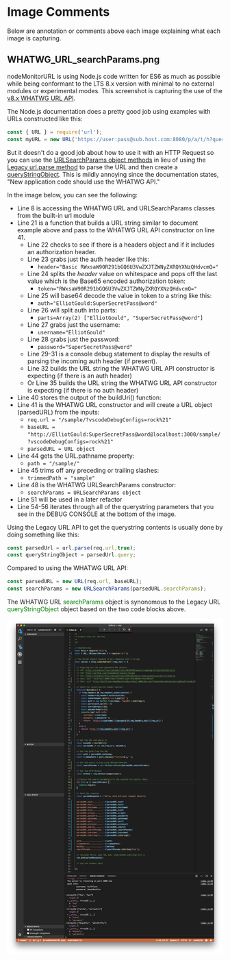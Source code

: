 # Image Comments
Below are annotation or comments above each image explaining what each image is capturing.

## WHATWG_URL_searchParams.png
nodeMonitorURL is using Node.js code written for ES6 as much as possible while being conformant to the LTS 8.x version with minimal to no external modules or experimental modes. This screenshot is capturing the use of the [v8.x WHATWG URL API](https://nodejs.org/dist/latest-v8.x/docs/api/url.html#url_the_whatwg_url_api "The WHATWG URL API").

The Node.js documentation does a pretty good job using examples with URLs constructed like this:

```javascript
const { URL } = require('url');
const myURL = new URL('https://user:pass@sub.host.com:8080/p/a/t/h?query=string#hash');
```

But it doesn't do a good job about how to use it with an HTTP Request so you can use the [URLSearchParams object methods](https://nodejs.org/dist/latest-v8.x/docs/api/url.html#url_class_urlsearchparams "WHATWG URLSearchParams interface") in lieu of using the [Legacy url.parse method](https://nodejs.org/dist/latest-v8.x/docs/api/url.html#url_url_parse_urlstring_parsequerystring_slashesdenotehost "Legacy url.parse method") to parse the URL and then create a [queryStringObject](https://nodejs.org/dist/latest-v8.x/docs/api/url.html#url_urlobject_query "Legacy urlObject.query"). This is mildly annoying since the documentation states, "New application code should use the WHATWG API."

In the image below, you can see the following:
* Line 8 is accessing the WHATWG URL and URLSearchParams classes from the built-in url module
* Line 21 is a function that builds a URL string similar to document example above and pass to the WHATWG URL API constructor on line 41.
  * Line 22 checks to see if there is a headers object and if it includes an authorization header.
  * Line 23 grabs just the auth header like this:
    * ```header="Basic RWxsaW90R291bGQ6U3VwZXJTZWNyZXRQYXNzQHdvcmQ="```
  * Line 24 splits the _header_ value on whitespace and pops off the last value which is the Base65 encoded authorization token:
    * ```token="RWxsaW90R291bGQ6U3VwZXJTZWNyZXRQYXNzQHdvcmQ="```
  * Line 25 will base64 decode the value in token to a string like this:
    * ```auth="ElliotGould:SuperSecretPass@word"```
  * Line 26 will split auth into parts:
    * ```parts=Array(2) ["ElliotGould", "SuperSecretPass@word"]```
  * Line 27 grabs just the username:
    * ```username="ElliotGould"```
  * Line 28 grabs just the password:
    * ```password="SuperSecretPass@word"```
  * Line 29-31 is a console debug statement to display the results of parsing the incoming auth header (if present).
  * Line 32 builds the URL string the WHATWG URL API constructor is expecting (if there is an auth header)
  * Or Line 35 builds the URL string the WHATWG URL API constructor is expecting (if there is no auth header)
* Line 40 stores the output of the buildUri() function:
* Line 41 is the WHATWG URL constructor and will create a URL object (parsedURL) from the inputs:
  * ```req.url = "/sample/?vscodeDebugConfigs=rock%21"```
  * ```baseURL = "http://ElliotGould:SuperSecretPass@word@localhost:3000/sample/?vscodeDebugConfigs=rock%21"```
  * ```parsedURL = URL object```
* Line 44 gets the URL.pathname property:
  * ```path = "/sample/"```
* Line 45 trims off any preceding or trailing slashes:
  * ```trimmedPath = "sample"```
* Line 48 is the WHATWG URLSearchParams constructor:
  * ```searchParams = URLSearchParams object```
* Line 51 will be used in a later refactor
* Line 54-56 iterates through all of the querystring parameters that you see in the DEBUG CONSOLE at the bottom of the image.

Using the Legacy URL API to get the querystring contents is usually done by doing something like this:

```js
const parsedUrl = url.parse(req.url,true);
const queryStringObject = parsedUrl.query;
```

Compared to using the WHATWG URL API:

```js
const parsedURL = new URL(req.url, baseURL);
const searchParams = new URLSearchParams(parsedURL.searchParams);
```

The WHATWG URL <span style="color:green;">searchParams</span> object is synonomous to the Legacy URL <span style="color:green;">queryStringObject</span> object based on the two code blocks above.


![WHATWG URL searchParams](./WHATWG_URL_searchParams.png "WHATWG URL searchParams code exmaple")